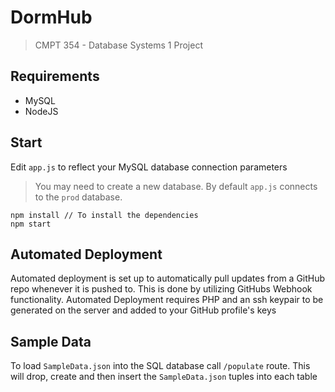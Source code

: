 # DormHub

> CMPT 354 - Database Systems 1 Project

## Requirements

- MySQL
- NodeJS 

## Start

Edit `app.js` to reflect your MySQL database connection parameters
> You may need to create a new database. By default `app.js` connects to the `prod` database.

```
npm install // To install the dependencies
npm start
```

## Automated Deployment

Automated deployment is set up to automatically pull updates from a GitHub repo whenever it is pushed to. This is done by utilizing GitHubs Webhook functionality. Automated Deployment requires PHP and an ssh keypair to be generated on the server and added to your GitHub profile's keys

## Sample Data

To load `SampleData.json` into the SQL database call `/populate` route. This will drop, create and then insert the `SampleData.json` tuples into each table